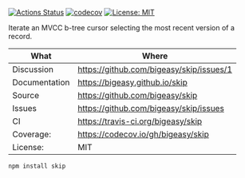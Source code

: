 [![Actions Status](https://github.com/bigeasy/skip/workflows/Node%20CI/badge.svg)](https://github.com/bigeasy/skip/actions)
[![codecov](https://codecov.io/gh/bigeasy/skip/branch/master/graph/badge.svg)](https://codecov.io/gh/bigeasy/skip)
[![License: MIT](https://img.shields.io/badge/License-MIT-yellow.svg)](https://opensource.org/licenses/MIT)

Iterate an MVCC b-tree cursor selecting the most recent version of a record.

| What          | Where                                         |
| --- | --- |
| Discussion    | https://github.com/bigeasy/skip/issues/1      |
| Documentation | https://bigeasy.github.io/skip                |
| Source        | https://github.com/bigeasy/skip               |
| Issues        | https://github.com/bigeasy/skip/issues        |
| CI            | https://travis-ci.org/bigeasy/skip            |
| Coverage:     | https://codecov.io/gh/bigeasy/skip            |
| License:      | MIT                                           |


```
npm install skip
```
